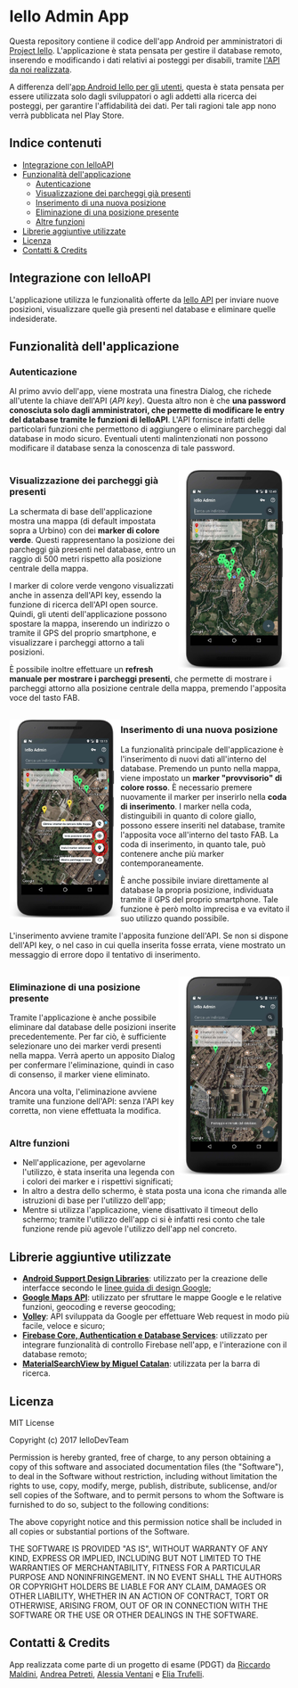 # Iello Admin App #
Questa repository contiene il codice dell'app Android per amministratori di [Project Iello](https://prezi.com/p/bkqagzs4v_w5/). L'applicazione è stata pensata per gestire il database remoto, inserendo e modificando i dati relativi ai posteggi per disabili, tramite [l'API da noi realizzata](https://github.com/IelloDevTeam/IelloAPI "Iello API Repo"). 

A differenza dell'[app Android Iello per gli utenti](https://github.com/IelloDevTeam/IelloAndroidApp), questa è stata pensata per essere utilizzata solo dagli sviluppatori o agli addetti alla ricerca dei posteggi, per garantire l'affidabilità dei dati. Per tali ragioni tale app nono verrà pubblicata nel Play Store.

## Indice contenuti ##
* [Integrazione con IelloAPI](#integrazione-con-ielloapi)
* [Funzionalità dell'applicazione](#funzionalità-dellapplicazione)
  * [Autenticazione](#autenticazione)
  * [Visualizzazione dei parcheggi già presenti](#visualizzazione-dei-parcheggi-già-presenti)
  * [Inserimento di una nuova posizione](#inserimento-di-una-nuova-posizione)
  * [Eliminazione di una posizione presente](#eliminazione-di-una-posizione-presente)
  * [Altre funzioni](#altre-funzioni)
* [Librerie aggiuntive utilizzate](#librerie-aggiuntive-utilizzate)
* [Licenza](#licenza)
* [Contatti & Credits](#contatti--credits)


## Integrazione con IelloAPI ##
L'applicazione utilizza le funzionalità offerte da [Iello API](https://github.com/IelloDevTeam/IelloAPI "Iello API Repo") per inviare nuove posizioni, visualizzare quelle già presenti nel database e eliminare quelle indesiderate.


## Funzionalità dell'applicazione ##

### Autenticazione ###
Al primo avvio dell'app, viene mostrata una finestra Dialog, che richede all'utente la chiave dell'API (*API key*). Questa altro non è che **una password conosciuta solo dagli amministratori, che permette di modificare le entry del database tramite le funzioni di IelloAPI**. L'API fornisce infatti delle particolari funzioni che permettono di aggiungere o eliminare parcheggi dal database in modo sicuro. Eventuali utenti malintenzionati non possono modificare il database senza la conoscenza di tale password. </br></br>


<img src="Screen/vis1.jpg" width="200px" align="right"/>


### Visualizzazione dei parcheggi già presenti ###
La schermata di base dell'applicazione mostra una mappa (di default impostata sopra a Urbino) con dei **marker di colore verde**. Questi rappresentano la posizione dei parcheggi già presenti nel database, entro un raggio di 500 metri rispetto alla posizione centrale della mappa.

I marker di colore verde vengono visualizzati anche in assenza dell'API key, essendo la funzione di ricerca dell'API open source. Quindi, gli utenti dell'applicazione possono spostare la mappa, inserendo un indirizzo o tramite il GPS del proprio smartphone, e visualizzare i parcheggi attorno a tali posizioni.

È possibile inoltre effettuare un **refresh manuale per mostrare i parcheggi presenti**, che permette di mostrare i parcheggi attorno alla posizione centrale della mappa, premendo l'apposita voce del tasto FAB. </br></br>


<img src="Screen/inv3.jpg" width="200px" align="left"/>

### Inserimento di una nuova posizione ###

La funzionalità principale dell'applicazione è l'inserimento di nuovi dati all'interno del database. Premendo un punto nella mappa, viene impostato un **marker "provvisorio" di colore rosso**. È necessario premere nuovamente il marker per inserirlo nella **coda di inserimento**. I marker nella coda, distinguibili in quanto di colore giallo, possono essere inseriti nel database, tramite l'apposita voce all'interno del tasto FAB. La coda di inserimento, in quanto tale, può contenere anche più marker contemporaneamente.

È anche possibile inviare direttamente al database la propria posizione, individuata tramite il GPS del proprio smartphone. Tale funzione è però molto imprecisa e va evitato il suo utilizzo quando possibile.

L'inserimento avviene tramite l'apposita funzione dell'API. Se non si dispone dell'API key, o nel caso in cui quella inserita fosse errata, viene mostrato un messaggio di errore dopo il tentativo di inserimento. </br></br>



<img src="Screen/eli3.jpg" width="200px" align="right"/>


### Eliminazione di una posizione presente ###
Tramite l'applicazione è anche possibile eliminare dal database delle posizioni inserite precedentemente. Per far ciò, è sufficiente selezionare uno dei marker verdi presenti nella mappa. Verrà aperto un apposito Dialog per confermare l'eliminazione, quindi in caso di consenso, il marker viene eliminato. 

Ancora una volta, l'eliminazione avviene tramite una funzione dell'API: senza l'API key corretta, non viene effettuata la modifica.  </br></br>



### Altre funzioni ###
* Nell'applicazione, per agevolarne l'utilizzo, è stata inserita una legenda con i colori dei marker e i rispettivi significati;
* In altro a destra dello schermo, è stata posta una icona che rimanda alle istruzioni di base per l'utilizzo dell'app;
* Mentre si utilizza l'applicazione, viene disattivato il timeout dello schermo; tramite l'utilizzo dell'app ci si è infatti resi conto che tale funzione rende più agevole l'utilizzo dell'app nel concreto.


## Librerie aggiuntive utilizzate ##
* **[Android Support Design Libraries](https://developer.android.com/topic/libraries/support-library/index.html)**:
  utilizzato per la creazione delle interfacce secondo le [linee guida di design Google](https://material.io/guidelines/);
* **[Google Maps API](https://developers.google.com/maps/documentation/android-api/)**:
  utilizzato per sfruttare le mappe Google e le relative funzioni, geocoding e reverse geocoding;
* **[Volley](https://github.com/google/volley)**: API sviluppata da Google per effettuare Web request in modo più facile, veloce e sicuro;
* **[Firebase Core, Authentication e Database Services](https://firebase.google.com/docs/reference/android/packages)**:  utilizzato per integrare funzionalità di controllo Firebase nell'app, e l'interazione con il database remoto;
* **[MaterialSearchView by Miguel Catalan](https://github.com/MiguelCatalan/MaterialSearchView)**: utilizzata per la barra di ricerca.


## Licenza ##
MIT License

Copyright (c) 2017 IelloDevTeam

Permission is hereby granted, free of charge, to any person obtaining a copy
of this software and associated documentation files (the "Software"), to deal
in the Software without restriction, including without limitation the rights
to use, copy, modify, merge, publish, distribute, sublicense, and/or sell
copies of the Software, and to permit persons to whom the Software is
furnished to do so, subject to the following conditions:

The above copyright notice and this permission notice shall be included in all
copies or substantial portions of the Software.

THE SOFTWARE IS PROVIDED "AS IS", WITHOUT WARRANTY OF ANY KIND, EXPRESS OR
IMPLIED, INCLUDING BUT NOT LIMITED TO THE WARRANTIES OF MERCHANTABILITY,
FITNESS FOR A PARTICULAR PURPOSE AND NONINFRINGEMENT. IN NO EVENT SHALL THE
AUTHORS OR COPYRIGHT HOLDERS BE LIABLE FOR ANY CLAIM, DAMAGES OR OTHER
LIABILITY, WHETHER IN AN ACTION OF CONTRACT, TORT OR OTHERWISE, ARISING FROM,
OUT OF OR IN CONNECTION WITH THE SOFTWARE OR THE USE OR OTHER DEALINGS IN THE
SOFTWARE.


## Contatti & Credits ##
App realizzata come parte di un progetto di esame (PDGT) da [Riccardo Maldini](https://github.com/maldins46), [Andrea Petreti](https://github.com/petretiandrea), [Alessia Ventani](https://github.com/AlessiaVe) e [Elia Trufelli](https://github.com/EliaT95).
